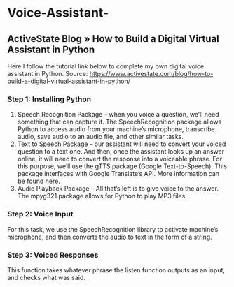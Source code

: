 # Voice-Assistant-
## ActiveState Blog » How to Build a Digital Virtual Assistant in Python
Here I follow the tutorial link below to complete my own digital voice assistant in Python.
Source: https://www.activestate.com/blog/how-to-build-a-digital-virtual-assistant-in-python/

### Step 1: Installing Python
1. Speech Recognition Package – when you voice a question, we’ll need something that can capture it. The SpeechRecognition package allows Python to access audio from your machine’s microphone, transcribe audio, save audio to an audio file, and other similar tasks.
2. Text to Speech Package – our assistant will need to convert your voiced question to a text one. And then, once the assistant looks up an answer online, it will need to convert the response into a voiceable phrase. For this purpose, we’ll use the gTTS package (Google Text-to-Speech). This package interfaces with Google Translate’s API. More information can be found here.
3. Audio Playback Package – All that’s left is to give voice to the answer. The mpyg321 package allows for Python to play MP3 files.

### Step 2: Voice Input
For this task, we use the SpeechRecognition library to activate machine’s microphone, and then converts the audio to text in the form of a string.

### Step 3: Voiced Responses
This function takes whatever phrase the listen function outputs as an input, and checks what was said.
